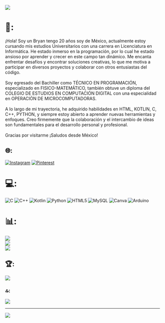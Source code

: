 ![](https://wallpaperboat.com/wp-content/uploads/2020/11/13/60417/programming-minimalist-04.jpg)
# 💫:
¡Hola! Soy un Bryan tengo 20 años soy de México, actualmente estoy cursando mis estudios Universitarios con una carrera en Licenciatura en Informática. He estado inmerso en la programación, por lo cual he estado ansioso por aprender y crecer en este campo tan dinámico. Me encanta enfrentar desafíos y encontrar soluciones creativas, lo que me motiva a participar en diversos proyectos y colaborar con otros entusiastas del código.<br><br>Soy egresado del Bachiller como TÉCNICO EN PROGRAMACIÓN, especializado en FISICO-MATEMÁTICO, también obtuve un diploma del COLEGIO DE ESTUDIOS EN COMPUTACIÓN DIGITAL con una especialidad en OPERACIÓN DE MICROCOMPUTADORAS.<br><br>A lo largo de mi trayectoria, he adquirido habilidades en HTML, KOTLIN, C, C++, PYTHON, y siempre estoy abierto a aprender nuevas herramientas y enfoques. Creo firmemente que la colaboración y el intercambio de ideas son fundamentales para el desarrollo personal y profesional.<br><br>Gracias por visitarme ¡Saludos desde México!


## 🌐:
 [![Instagram](https://img.shields.io/badge/Instagram-%23E4405F.svg?logo=Instagram&logoColor=white)](https://instagram.com/ryan_gtap14) [![Pinterest](https://img.shields.io/badge/Pinterest-%23E60023.svg?logo=Pinterest&logoColor=white)](https://pinterest.com/bryangt2004) 

# 💻:
![C](https://img.shields.io/badge/c-%2300599C.svg?style=plastic&logo=c&logoColor=white) ![C++](https://img.shields.io/badge/c++-%2300599C.svg?style=plastic&logo=c%2B%2B&logoColor=white) ![Kotlin](https://img.shields.io/badge/kotlin-%237F52FF.svg?style=plastic&logo=kotlin&logoColor=white) ![Python](https://img.shields.io/badge/python-3670A0?style=plastic&logo=python&logoColor=ffdd54) ![HTML5](https://img.shields.io/badge/html5-%23E34F26.svg?style=plastic&logo=html5&logoColor=white) ![MySQL](https://img.shields.io/badge/mysql-4479A1.svg?style=plastic&logo=mysql&logoColor=white) ![Canva](https://img.shields.io/badge/Canva-%2300C4CC.svg?style=plastic&logo=Canva&logoColor=white) ![Arduino](https://img.shields.io/badge/-Arduino-00979D?style=plastic&logo=Arduino&logoColor=white)
# 📊:
![](https://github-readme-stats.vercel.app/api?username=Bryan-Gracida-Tapia&theme=transparent&hide_border=true&include_all_commits=true&count_private=false)<br/>
![](https://github-readme-streak-stats.herokuapp.com/?user=Bryan-Gracida-Tapia&theme=transparent&hide_border=true)<br/>
![](https://github-readme-stats.vercel.app/api/top-langs/?username=Bryan-Gracida-Tapia&theme=transparent&hide_border=true&include_all_commits=true&count_private=false&layout=compact)

## 🏆:
![](https://github-profile-trophy.vercel.app/?username=Bryan-Gracida-Tapia&theme=transparent&no-frame=true&no-bg=true&margin-w=4)

### 🔝:
![](https://github-contributor-stats.vercel.app/api?username=Bryan-Gracida-Tapia&limit=5&theme=transparent&combine_all_yearly_contributions=true)

---
[![](https://visitcount.itsvg.in/api?id=Bryan-Gracida-Tapia&icon=6&color=1)](https://visitcount.itsvg.in)

<!-- Proudly created with GPRM ( https://gprm.itsvg.in ) -->
